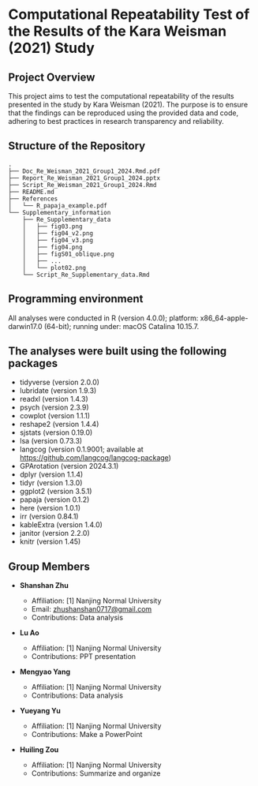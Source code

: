 # Computational Repeatability Test of the Results of the Kara Weisman (2021) Study

## Project Overview

This project aims to test the computational repeatability of the results presented in the study by Kara Weisman (2021). The purpose is to ensure that the findings can be reproduced using the provided data and code, adhering to best practices in research transparency and reliability.
      
## Structure of the Repository

```plaintext
.
├── Doc_Re_Weisman_2021_Group1_2024.Rmd.pdf
├── Report_Re_Weisman_2021_Group1_2024.pptx
├── Script_Re_Weisman_2021_Group1_2024.Rmd
├── README.md
├── References
│   └── R_papaja_example.pdf
└── Supplementary_information
    ├── Re_Supplementary_data
    │   ├── fig03.png
    │   ├── fig04_v2.png
    │   ├── fig04_v3.png
    │   ├── fig04.png
    │   ├── figS01_oblique.png
    │   ├── ...
    │   └── plot02.png
    └── Script_Re_Supplementary_data.Rmd

```

## Programming environment

All analyses were conducted in R (version 4.0.0); platform: x86_64-apple-darwin17.0 (64-bit); running under: macOS Catalina 10.15.7.

## The analyses were built using the following packages

- tidyverse (version 2.0.0)
- lubridate (version 1.9.3)
- readxl (version 1.4.3)
- psych (version 2.3.9)
- cowplot (version 1.1.1)
- reshape2 (version 1.4.4)
- sjstats (version 0.19.0)
- lsa (version 0.73.3)
- langcog (version 0.1.9001; available at https://github.com/langcog/langcog-package)
- GPArotation (version 2024.3.1)
- dplyr (version 1.1.4)
- tidyr (version 1.3.0)
- ggplot2 (version 3.5.1)
- papaja (version 0.1.2)
- here (version 1.0.1)
- irr (version 0.84.1)
- kableExtra (version 1.4.0)
- janitor (version 2.2.0)
- knitr (version 1.45)


## Group Members

- **Shanshan Zhu**
  - Affiliation: [1] Nanjing Normal University
  - Email: zhushanshan0717@gmail.com
  - Contributions: Data analysis
  
- **Lu Ao**
  - Affiliation: [1] Nanjing Normal University
  - Contributions: PPT presentation
  
- **Mengyao Yang**
  - Affiliation: [1] Nanjing Normal University
  - Contributions: Data analysis
  
- **Yueyang Yu**
  - Affiliation: [1] Nanjing Normal University
  - Contributions: Make a PowerPoint
  
- **Huiling Zou**
  - Affiliation: [1] Nanjing Normal University
  - Contributions: Summarize and organize